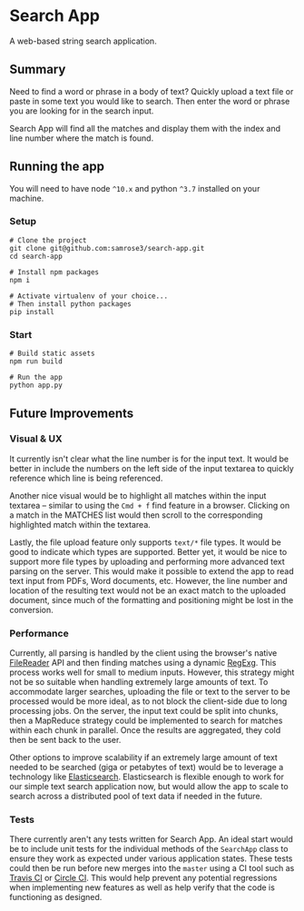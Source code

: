 # Search App

A web-based string search application.

## Summary

Need to find a word or phrase in a body of text? Quickly upload a text file or paste in some text you would like to search. Then enter the word or phrase you are looking for in the search input.

Search App will find all the matches and display them with the index and line number where the match is found.

## Running the app

You will need to have node `^10.x` and python `^3.7` installed on your machine.

### Setup

```shell
# Clone the project
git clone git@github.com:samrose3/search-app.git
cd search-app

# Install npm packages
npm i

# Activate virtualenv of your choice...
# Then install python packages
pip install
```

### Start

```shell
# Build static assets
npm run build

# Run the app
python app.py
```

## Future Improvements

### Visual & UX

It currently isn't clear what the line number is for the input text. It would be better in include the numbers on the left side of the input textarea to quickly reference which line is being referenced.

Another nice visual would be to highlight all matches within the input textarea – similar to using the `Cmd + f` find feature in a browser. Clicking on a match in the MATCHES list would then scroll to the corresponding highlighted match within the textarea.

Lastly, the file upload feature only supports `text/*` file types. It would be good to indicate which types are supported. Better yet, it would be nice to support more file types by uploading and performing more advanced text parsing on the server. This would make it possible to extend the app to read text input from PDFs, Word documents, etc. However, the line number and location of the resulting text would not be an exact match to the uploaded document, since much of the formatting and positioning might be lost in the conversion.

### Performance

Currently, all parsing is handled by the client using the browser's native [FileReader](https://developer.mozilla.org/en-US/docs/Web/API/FileReader/FileReader) API and then finding matches using a dynamic [RegExg](https://developer.mozilla.org/en-US/docs/Web/JavaScript/Reference/Global_Objects/RegExp). This process works well for small to medium inputs. However, this strategy might not be so suitable when handling extremely large amounts of text. To accommodate larger searches, uploading the file or text to the server to be processed would be more ideal, as to not block the client-side due to long processing jobs. On the server, the input text could be split into chunks, then a MapReduce strategy could be implemented to search for matches within each chunk in parallel. Once the results are aggregated, they cold then be sent back to the user.

Other options to improve scalability if an extremely large amount of text needed to be searched (giga or petabytes of text) would be to leverage a technology like [Elasticsearch](https://www.elastic.co/products/elasticsearch). Elasticsearch is flexible enough to work for our simple text search application now, but would allow the app to scale to search across a distributed pool of text data if needed in the future.

### Tests

There currently aren't any tests written for Search App. An ideal start would be to include unit tests for the individual methods of the `SearchApp` class to ensure they work as expected under various application states. These tests could then be run before new merges into the `master` using a CI tool such as [Travis CI](travis-ci.org) or [Circle CI](https://circleci.com/). This would help prevent any potential regressions when implementing new features as well as help verify that the code is functioning as designed.
